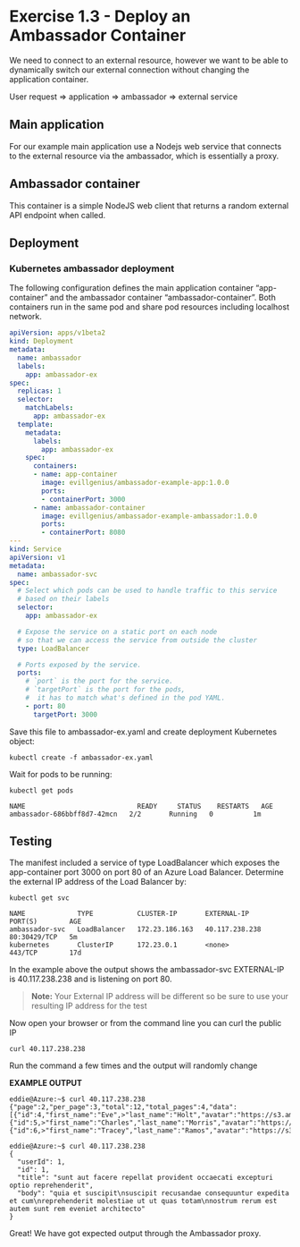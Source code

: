 # Exercise 1.3 - Deploy an Ambassador Container

We need to connect to an external resource, however we want to be able to
dynamically switch our external connection without changing the application
container.

User request => application => ambassador => external service

## Main application
For our example main application use a Nodejs web service that connects to the external resource via the ambassador, which is essentially a proxy. 
## Ambassador container 
This container is a simple NodeJS web client that returns a random external API endpoint when called.
## Deployment
### Kubernetes ambassador deployment
The following configuration defines the main application container “app-container” and the ambassador container “ambassador-container”. Both containers run in the same pod and share pod resources including localhost network. 

```yaml
apiVersion: apps/v1beta2
kind: Deployment
metadata:
  name: ambassador
  labels:
    app: ambassador-ex
spec:
  replicas: 1
  selector:
    matchLabels:
      app: ambassador-ex
  template:
    metadata:
      labels:
        app: ambassador-ex
    spec:
      containers:
      - name: app-container
        image: evillgenius/ambassador-example-app:1.0.0
        ports:
        - containerPort: 3000
      - name: ambassador-container
        image: evillgenius/ambassador-example-ambassador:1.0.0          
        ports:
        - containerPort: 8080
---
kind: Service
apiVersion: v1
metadata:
  name: ambassador-svc
spec:
  # Select which pods can be used to handle traffic to this service
  # based on their labels
  selector:
    app: ambassador-ex

  # Expose the service on a static port on each node
  # so that we can access the service from outside the cluster
  type: LoadBalancer

  # Ports exposed by the service.
  ports:
    # `port` is the port for the service.
    # `targetPort` is the port for the pods,
    #  it has to match what's defined in the pod YAML.
    - port: 80
      targetPort: 3000
```


Save this file to ambassador-ex.yaml and create deployment Kubernetes object:

```console
kubectl create -f ambassador-ex.yaml
```

Wait for pods to be running:
```console
kubectl get pods

NAME                            READY     STATUS    RESTARTS   AGE
ambassador-686bbff8d7-42mcn   2/2       Running   0          1m
```
## Testing
The manifest included a service of type LoadBalancer which exposes the app-container port 3000 on port 80 of an Azure Load Balancer. Determine the external IP address of the Load Balancer by:

```console
kubectl get svc

NAME             TYPE           CLUSTER-IP       EXTERNAL-IP      PORT(S)        AGE
ambassador-svc   LoadBalancer   172.23.186.163   40.117.238.238   80:30429/TCP   5m
kubernetes       ClusterIP      172.23.0.1       <none>           443/TCP        17d
```
In the example above the output shows the ambassador-svc EXTERNAL-IP is 40.117.238.238 and is listening on port 80. 
>**Note:** Your External IP address will be different so be sure to use your resulting IP address for the test

Now open your browser or from the command line you can curl the public IP

```console
curl 40.117.238.238
```

Run the command a few times and the output will randomly change

**EXAMPLE OUTPUT**

```output
eddie@Azure:~$ curl 40.117.238.238
{"page":2,"per_page":3,"total":12,"total_pages":4,"data":[{"id":4,"first_name":"Eve",>"last_name":"Holt","avatar":"https://s3.amazonaws.com/uifaces/faces/twitter/marcoramires/128.jpg"},{"id":5,>"first_name":"Charles","last_name":"Morris","avatar":"https://s3.amazonaws.com/uifaces/faces/twitter/stephenmoon/128.jpg"},{"id":6,>"first_name":"Tracey","last_name":"Ramos","avatar":"https://s3.amazonaws.com/uifaces/faces/twitter/bigmancho/128.jpg"}]}
```
```output
eddie@Azure:~$ curl 40.117.238.238
{
  "userId": 1,
  "id": 1,
  "title": "sunt aut facere repellat provident occaecati excepturi optio reprehenderit",
  "body": "quia et suscipit\nsuscipit recusandae consequuntur expedita et cum\nreprehenderit molestiae ut ut quas totam\nnostrum rerum est autem sunt rem eveniet architecto"
}
```
Great! We have got expected output through the Ambassador proxy.